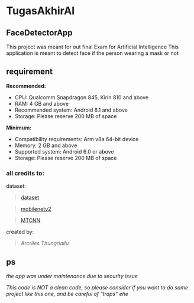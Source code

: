 # TugasAkhirAI
## FaceDetectorApp

This project was meant for out final Exam for Artificial Intelligence
This application is meant to detect face if the person wearing a mask or not

## requirement
**Recommended:**

-   CPU: Qualcomm Snapdragon 845, Kirin 810 and above
-   RAM: 4 GB and above
-   Recommended system: Android 8.1 and above
-   Storage: Please reserve 200 MB of space

**Minimum:**

-   Compatibility requirements: Arm v8a 64-bit device
-   Memory: 2 GB and above
-   Supported system: Android 6.0 or above
-   Storage: Please reserve 200 MB of space


### all credits to:

dataset:
> [dataset](https://github.com/chandrikadeb7/Face-Mask-Detection/tree/master/dataset)

> [mobilenetv2](https://keras.io/api/applications/mobilenet/)

> [MTCNN](https://github.com/ipazc/mtcnn)


created by:
> *Arcriles Thungriallu*
> 


## ps
 *the app was under maintenance due to security issue*
 
 *This code is NOT a clean code, so please consider if you want to do same project like this one, and be careful of "traps" ehe*

